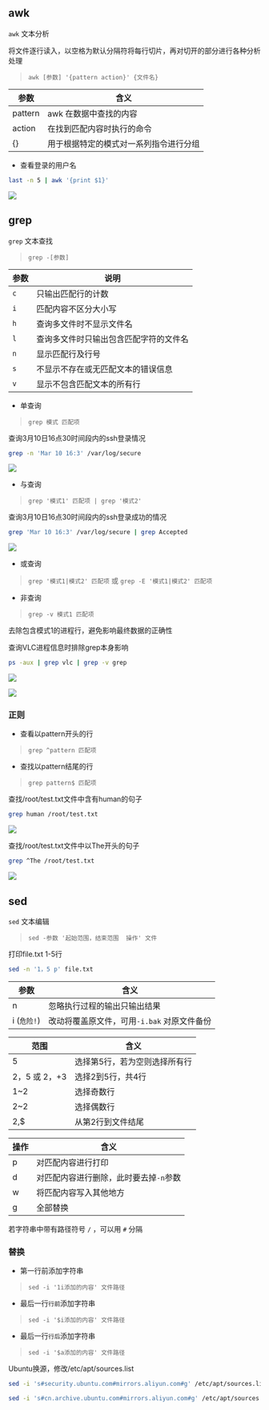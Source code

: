 <!--
 * @Description: 
 * @Version: 1.0
 * @Author: DaLao
 * @Email: dalao_li@163.com
 * @Date: 2021-03-10 11:23:08
 * @LastEditors: DaLao
 * @LastEditTime: 2022-01-12 22:19:30
-->


## awk

`awk` 文本分析

将文件逐行读入，以空格为默认分隔符将每行切片，再对切开的部分进行各种分析处理

> `awk [参数] '{pattern action}' {文件名}`

| 参数    | 含义                                   |
| ------- | -------------------------------------- |
| pattern | awk 在数据中查找的内容                 |
| action  | 在找到匹配内容时执行的命令             |
| {}      | 用于根据特定的模式对一系列指令进行分组 |

-  查看登录的用户名
  
```sh
last -n 5 | awk '{print $1}'
```

![](https://cdn.hurra.ltd/img/20220109114810.png)


## grep

`grep` 文本查找

> `grep -[参数]`

| 参数 | 说明                                   |
| ---- | -------------------------------------- |
| `c`  | 只输出匹配行的计数                     |
| `i`  | 匹配内容不区分大小写                   |
| `h`  | 查询多文件时不显示文件名               |
| `l`  | 查询多文件时只输出包含匹配字符的文件名 |
| `n`  | 显示匹配行及行号                       |
| `s`  | 不显示不存在或无匹配文本的错误信息     |
| `v`  | 显示不包含匹配文本的所有行             |


- 单查询

> `grep 模式 匹配项`

查询3月10日16点30时间段内的ssh登录情况

```sh 
grep -n 'Mar 10 16:3' /var/log/secure
```
![](https://cdn.hurra.ltd/img/20210310173920.png)


-  与查询

> `grep '模式1' 匹配项 | grep '模式2'`

查询3月10日16点30时间段内的ssh登录成功的情况

```sh
grep 'Mar 10 16:3' /var/log/secure | grep Accepted
```

![](https://cdn.hurra.ltd/img/20210310175209.png)


- 或查询

> `grep '模式1|模式2' 匹配项` 或 `grep -E '模式1|模式2' 匹配项`

- 非查询

> `grep -v 模式1 匹配项`

去除包含模式1的进程行，避免影响最终数据的正确性

查询VLC进程信息时排除grep本身影响
  
```sh
ps -aux | grep vlc | grep -v grep
```
![](https://cdn.hurra.ltd/img/20220102211819.png)

![](https://cdn.hurra.ltd/img/20220102211849.png)


### 正则

- 查看以pattern开头的行
  
> `grep ^pattern 匹配项`

- 查找以pattern结尾的行
  
> `grep pattern$ 匹配项`

查找/root/test.txt文件中含有human的句子
  
```sh
grep human /root/test.txt
```
![](https://cdn.hurra.ltd/img/20210310151418.png)

查找/root/test.txt文件中以The开头的句子

```sh
grep ^The /root/test.txt
```
![](https://cdn.hurra.ltd/img/20210310151535.png)


## sed

`sed` 文本编辑

> `sed -参数 '起始范围，结束范围  操作' 文件`

打印file.txt 1-5行
  
```sh
sed -n '1，5 p' file.txt
```

| 参数         | 含义                                        |
| ------------ | ------------------------------------------- |
| n            | 忽略执行过程的输出只输出结果                |
| i  (`危险!`) | 改动将覆盖原文件，可用`-i.bak` 对原文件备份 |


| 范围          | 含义                          |
| ------------- | ----------------------------- |
| 5             | 选择第5行，若为空则选择所有行 |
| 2，5 或 2，+3 | 选择2到5行，共4行             |
| 1~2           | 选择奇数行                    |
| 2~2           | 选择偶数行                    |
| 2,$           | 从第2行到文件结尾             |

| 操作 | 含义                                   |
| ---- | -------------------------------------- |
| p    | 对匹配内容进行打印                     |
| d    | 对匹配内容进行删除，此时要去掉`-n`参数 |
| w    | 将匹配内容写入其他地方                 |
| g    | 全部替换                               |

若字符串中带有路径符号 `/` ，可以用 `#` 分隔


### 替换

- 第一行前添加字符串

> `sed -i '1i添加的内容' 文件路径`

- 最后一行`行前`添加字符串

> `sed -i '$i添加的内容' 文件路径`

- 最后一行`行后`添加字符串

> `sed -i '$a添加的内容' 文件路径`

Ubuntu换源，修改/etc/apt/sources.list

```sh
sed -i 's#security.ubuntu.com#mirrors.aliyun.com#g' /etc/apt/sources.list

sed -i 's#cn.archive.ubuntu.com#mirrors.aliyun.com#g' /etc/apt/sources.list
```